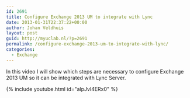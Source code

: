 ```yaml
---
id: 2691
title: Configure Exchange 2013 UM to integrate with Lync
date: 2013-01-31T22:37:22+00:00
author: Johan Veldhuis
layout: post
guid: http://myuclab.nl/?p=2691
permalink: /configure-exchange-2013-um-to-integrate-with-lync/
categories:
  - Exchange
---
```

In this video I will show which steps are necessary to configure Exchange 2013 UM so it can be integrated with Lync Server.

{% include youtube.html id="alpJvl4ERx0" %}